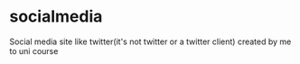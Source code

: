 # socialmedia
Social media site like twitter(it's not twitter or a twitter client) created by me to uni course
